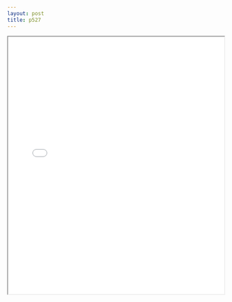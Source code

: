 ```yaml
---
layout: post
title: p527
---
```


<div class="pdf-container">
<iframe src="ea/assets/pdfs/hock/p527.pdf" height="600" width="100%" allowFullScreen="true"></iframe>
</div>

